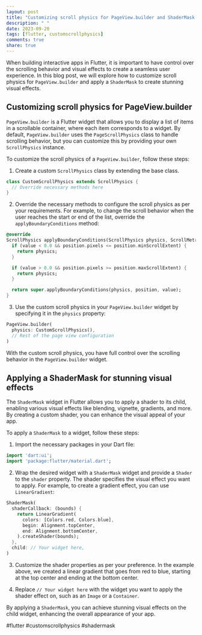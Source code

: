 ```yaml
---
layout: post
title: "Customizing scroll physics for PageView.builder and ShaderMask in Flutter"
description: " "
date: 2023-09-20
tags: [flutter, customscrollphysics]
comments: true
share: true
---
```


When building interactive apps in Flutter, it is important to have control over the scrolling behavior and visual effects to create a seamless user experience. In this blog post, we will explore how to customize scroll physics for `PageView.builder` and apply a `ShaderMask` to create stunning visual effects.

## Customizing scroll physics for PageView.builder

`PageView.builder` is a Flutter widget that allows you to display a list of items in a scrollable container, where each item corresponds to a widget. By default, `PageView.builder` uses the `PageScrollPhysics` class to handle scrolling behavior, but you can customize this by providing your own `ScrollPhysics` instance.

To customize the scroll physics of a `PageView.builder`, follow these steps:

1. Create a custom `ScrollPhysics` class by extending the base class.
```dart
class CustomScrollPhysics extends ScrollPhysics {
  // Override necessary methods here
}
```

2. Override the necessary methods to configure the scroll physics as per your requirements. For example, to change the scroll behavior when the user reaches the start or end of the list, override the `applyBoundaryConditions` method:
```dart
@override
ScrollPhysics applyBoundaryConditions(ScrollPhysics physics, ScrollMetrics position, double value) {
  if (value < 0.0 && position.pixels <= position.minScrollExtent) {
    return physics;
  }

  if (value > 0.0 && position.pixels >= position.maxScrollExtent) {
    return physics;
  }

  return super.applyBoundaryConditions(physics, position, value);
}
```

3. Use the custom scroll physics in your `PageView.builder` widget by specifying it in the `physics` property:
```dart
PageView.builder(
  physics: CustomScrollPhysics(),
  // Rest of the page view configuration
)
```

With the custom scroll physics, you have full control over the scrolling behavior in the `PageView.builder` widget.

## Applying a ShaderMask for stunning visual effects

The `ShaderMask` widget in Flutter allows you to apply a shader to its child, enabling various visual effects like blending, vignette, gradients, and more. By creating a custom shader, you can enhance the visual appeal of your app.

To apply a `ShaderMask` to a widget, follow these steps:

1. Import the necessary packages in your Dart file:
```dart
import 'dart:ui';
import 'package:flutter/material.dart';
```

2. Wrap the desired widget with a `ShaderMask` widget and provide a `Shader` to the `shader` property. The shader specifies the visual effect you want to apply. For example, to create a gradient effect, you can use `LinearGradient`:
```dart
ShaderMask(
  shaderCallback: (bounds) {
    return LinearGradient(
      colors: [Colors.red, Colors.blue],
      begin: Alignment.topCenter,
      end: Alignment.bottomCenter,
    ).createShader(bounds);
  },
  child: // Your widget here,
)
```

3. Customize the shader properties as per your preference. In the example above, we created a linear gradient that goes from red to blue, starting at the top center and ending at the bottom center.

4. Replace `// Your widget here` with the widget you want to apply the shader effect on, such as an `Image` or a `Container`.

By applying a `ShaderMask`, you can achieve stunning visual effects on the child widget, enhancing the overall appearance of your app.

#flutter #customscrollphysics #shadermask